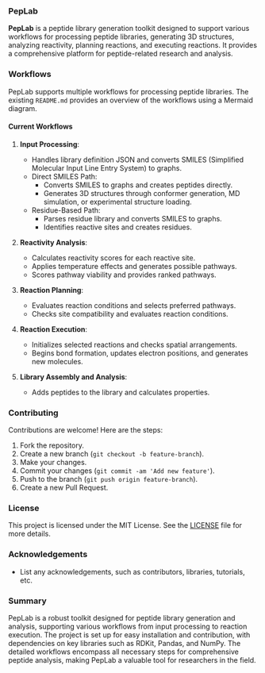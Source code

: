### PepLab

**PepLab** is a peptide library generation toolkit designed to support various workflows for processing peptide libraries, generating 3D structures, analyzing reactivity, planning reactions, and executing reactions. It provides a comprehensive platform for peptide-related research and analysis.

### Workflows

PepLab supports multiple workflows for processing peptide libraries. The existing `README.md` provides an overview of the workflows using a Mermaid diagram.

#### Current Workflows

1. **Input Processing**:
    - Handles library definition JSON and converts SMILES (Simplified Molecular Input Line Entry System) to graphs.
    - Direct SMILES Path:
        - Converts SMILES to graphs and creates peptides directly.
        - Generates 3D structures through conformer generation, MD simulation, or experimental structure loading.
    - Residue-Based Path:
        - Parses residue library and converts SMILES to graphs.
        - Identifies reactive sites and creates residues.

2. **Reactivity Analysis**:
    - Calculates reactivity scores for each reactive site.
    - Applies temperature effects and generates possible pathways.
    - Scores pathway viability and provides ranked pathways.

3. **Reaction Planning**:
    - Evaluates reaction conditions and selects preferred pathways.
    - Checks site compatibility and evaluates reaction conditions.

4. **Reaction Execution**:
    - Initializes selected reactions and checks spatial arrangements.
    - Begins bond formation, updates electron positions, and generates new molecules.

5. **Library Assembly and Analysis**:
    - Adds peptides to the library and calculates properties.

### Contributing

Contributions are welcome! Here are the steps:

1. Fork the repository.
2. Create a new branch (`git checkout -b feature-branch`).
3. Make your changes.
4. Commit your changes (`git commit -am 'Add new feature'`).
5. Push to the branch (`git push origin feature-branch`).
6. Create a new Pull Request.

### License

This project is licensed under the MIT License. See the [LICENSE](LICENSE) file for more details.

### Acknowledgements

- List any acknowledgements, such as contributors, libraries, tutorials, etc.

### Summary

PepLab is a robust toolkit designed for peptide library generation and analysis, supporting various workflows from input processing to reaction execution. The project is set up for easy installation and contribution, with dependencies on key libraries such as RDKit, Pandas, and NumPy. The detailed workflows encompass all necessary steps for comprehensive peptide analysis, making PepLab a valuable tool for researchers in the field.
